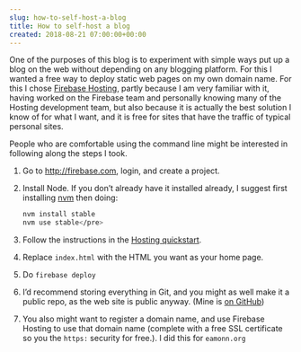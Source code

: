 ```yaml
---  
slug: how-to-self-host-a-blog
title: How to self-host a blog
created: 2018-08-21 07:00:00+00:00
---  
```

One of the purposes of this blog is to experiment with simple ways put up a blog on the web without depending on any blogging platform. For this I wanted a free way to deploy static web pages on my own domain name. For this I chose [Firebase Hosting][1], partly because I am very familiar with it, having worked on the Firebase team and personally knowing many of the Hosting development team, but also because it is actually the best solution I know of for what I want, and it is free for sites that have the traffic of typical personal sites.

People who are comfortable using the command line might be interested in following along the steps I took.
  
1.  Go to http://firebase.com, login, and create a project.
1.  Install Node. If you don’t already have it installed already, I suggest
    first installing [nvm][2] then doing:

    ```sh
    nvm install stable
    nvm use stable</pre>
    ```
1.  Follow the instructions in the [Hosting quickstart][3].
1.  Replace `index.html` with the HTML you want as your home page.
1.  Do `firebase deploy`
1.  I’d recommend storing everything in Git, and you might as well make it a public repo, as the web site is public anyway. (Mine is [on GitHub][4])
1.  You also might want to register a domain name, and use Firebase Hosting to use that domain name (complete with a free SSL certificate so you the `https:` security for free.). I did this for `eamonn.org`

[1]: https://firebase.google.com/docs/hosting/
[2]: https://github.com/creationix/nvm
[3]: https://firebase.google.com/docs/hosting/quickstart
[4]: https://github.com/eobrain/webhome
